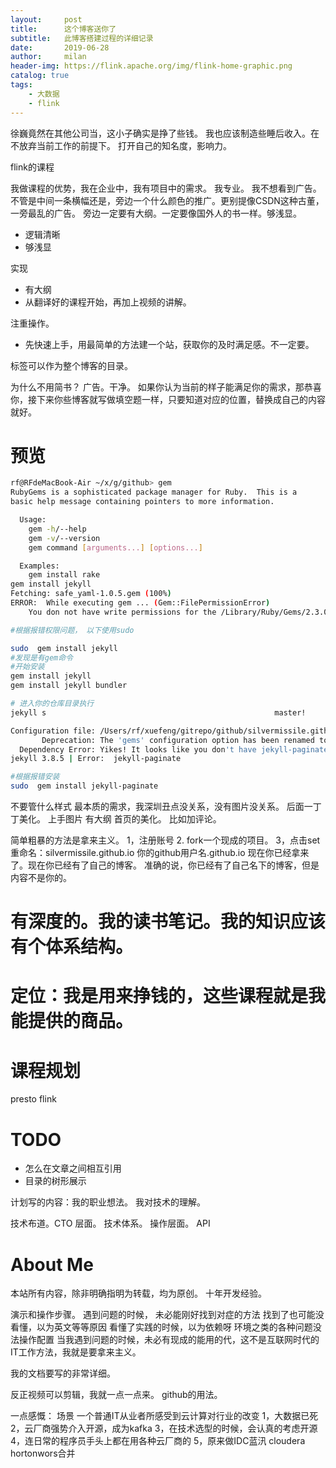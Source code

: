 ```yaml
---
layout:     post
title:      这个博客送你了
subtitle:   此博客搭建过程的详细记录
date:       2019-06-28
author:     milan
header-img: https://flink.apache.org/img/flink-home-graphic.png
catalog: true
tags:
    - 大数据
    - flink
---
```


徐巍竟然在其他公司当，这小子确实是挣了些钱。
我也应该制造些睡后收入。在不放弃当前工作的前提下。
打开自己的知名度，影响力。

flink的课程

我做课程的优势，我在企业中，我有项目中的需求。
我专业。
我不想看到广告。
不管是中间一条横幅还是，旁边一个什么颜色的推广。更别提像CSDN这种古董，一旁最乱的广告。
旁边一定要有大纲。一定要像国外人的书一样。够浅显。
- 逻辑清晰
- 够浅显


实现
- 有大纲
- 从翻译好的课程开始，再加上视频的讲解。

注重操作。
- 先快速上手，用最简单的方法建一个站，获取你的及时满足感。不一定要。

标签可以作为整个博客的目录。


为什么不用简书？
广告。干净。
如果你认为当前的样子能满足你的需求，那恭喜你，接下来你些博客就写做填空题一样，只要知道对应的位置，替换成自己的内容就好。

# 预览
``` sh
rf@RFdeMacBook-Air ~/x/g/github> gem
RubyGems is a sophisticated package manager for Ruby.  This is a
basic help message containing pointers to more information.

  Usage:
    gem -h/--help
    gem -v/--version
    gem command [arguments...] [options...]

  Examples:
    gem install rake
gem install jekyll
Fetching: safe_yaml-1.0.5.gem (100%)
ERROR:  While executing gem ... (Gem::FilePermissionError)
    You don not have write permissions for the /Library/Ruby/Gems/2.3.0 directory.

#根据报错权限问题， 以下使用sudo

sudo  gem install jekyll
#发现是有gem命令
#开始安装
gem install jekyll
gem install jekyll bundler

# 进入你的仓库目录执行
jekyll s                                                   master!

Configuration file: /Users/rf/xuefeng/gitrepo/github/silvermissile.github.io/_config.yml
       Deprecation: The 'gems' configuration option has been renamed to 'plugins'. Please update your config file accordingly.
  Dependency Error: Yikes! It looks like you don't have jekyll-paginate or one of its dependencies installed. In order to use Jekyll as currently configured, you'll need to install this gem. The full error message from Ruby is: 'cannot load such file -- jekyll-paginate' If you run into trouble, you can find helpful resources at https://jekyllrb.com/help/!
jekyll 3.8.5 | Error:  jekyll-paginate

#根据报错安装
sudo  gem install jekyll-paginate
```

不要管什么样式
最本质的需求，我深圳丑点没关系，没有图片没关系。
后面一丁丁美化。
上手图片
有大纲
首页的美化。
比如加评论。

简单粗暴的方法是拿来主义。
1，注册账号
2. fork一个现成的项目。
3，点击set 重命名：silvermissile.github.io  你的github用户名.github.io
现在你已经拿来了。现在你已经有了自己的博客。
准确的说，你已经有了自己名下的博客，但是内容不是你的。
# 有深度的。我的读书笔记。我的知识应该有个体系结构。
# 定位：我是用来挣钱的，这些课程就是我能提供的商品。
# 课程规划
presto
flink
# TODO
- 怎么在文章之间相互引用
- 目录的树形展示

计划写的内容：我的职业想法。
我对技术的理解。

技术布道。CTO 层面。
技术体系。
操作层面。
API
# About Me
本站所有内容，除非明确指明为转载，均为原创。
十年开发经验。

演示和操作步骤。
遇到问题的时候，
未必能刚好找到对症的方法
找到了也可能没看懂，以为英文等等原因
看懂了实践的时候，以为依赖呀 环境之类的各种问题没法操作配置
当我遇到问题的时候，未必有现成的能用的代，这不是互联网时代的IT工作方法，我就是要拿来主义。

我的文档要写的非常详细。

反正视频可以剪辑，我就一点一点来。
github的用法。



一点感慨：
场景
一个普通IT从业者所感受到云计算对行业的改变
1，大数据已死
2，云厂商强势介入开源，成为kafka
3，在技术选型的时候，会认真的考虑开源
4，连日常的程序员手头上都在用各种云厂商的
5，原来做IDC蓝汛  cloudera hortonwors合并
